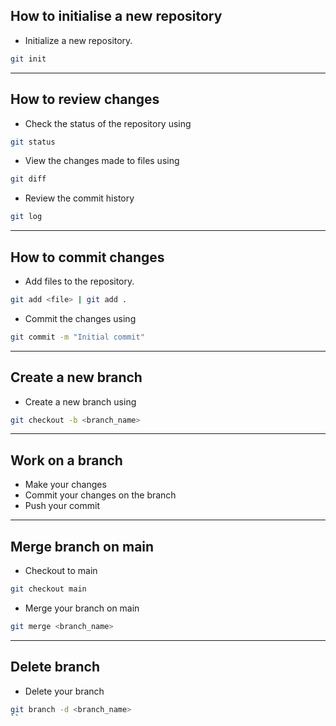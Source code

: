 ## How to initialise a new repository

- Initialize a new repository.
```sh
git init
```

---

## How to review changes

- Check the status of the repository using 
```sh
git status
```
- View the changes made to files using
```sh
git diff
```
- Review the commit history 
```sh
git log
```

---

## How to commit changes

- Add files to the repository. 
```sh
git add <file> | git add .
```
- Commit the changes using 
```sh
git commit -m "Initial commit"
```

---

## Create a new branch

- Create a new branch using
```sh
git checkout -b <branch_name>
```

---

## Work on a branch

- Make your changes
- Commit your changes on the branch
- Push your commit

---

## Merge branch on main

- Checkout to main
```sh
git checkout main
```
- Merge your branch on main
```sh
git merge <branch_name>
```

---

## Delete branch

- Delete your branch
```sh
git branch -d <branch_name>
``